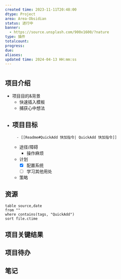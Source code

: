```yaml
---
created time: 2023-11-11T20:48:00
dtype: Project
area: Area-Obsidian
status: 进行中
banner:
  - https://source.unsplash.com/900x1600/?nature
type: 插件
totalcount: 
progress: 
due: 
aliases: 
updated time: 2024-04-13 HH:mm:ss
---
```


# 

## 项目介绍
- 项目目的&背景
    - 快速插入模板
    - 捕获心中想法
- 项目目标
    - 
        - [[Readme#QuickAdd 快加指令| QuickAdd 快加指令]]
    - 途径/障碍
        - 操作麻烦
    - 计划
        - [x] 配置系统
        - [ ] 学习其他用处
    - 策略

## 资源
```dataview
table source,date
from ""   
where contains(tags, "QuickAdd")
sort file.ctime
```
## 项目关键结果

## 项目待办

## 笔记
